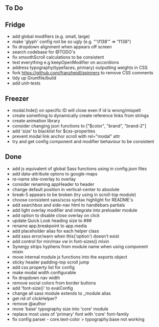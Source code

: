 ## To Do

## Fridge

* add global modifiers (e.g. small, large)
* make 'glyph' config not be so ugly (e.g. "'\\f138'" => "f138")
* fix dropdown alignment when appears off screen
* search codebase for @TODO's
* fix smoothScroll calculations to be consistent
* test everything e.g keepOpenModifier on accordions
* address typography(typefaces, primary) outputting weights in CSS
* fork https://github.com/franzheidl/spinners to remove CSS comments
* tidy up Gruntfile/build
* add unit-tests

## Freezer

* modal.hide() on specific ID will close even if id is wrong/mispelt
* create something to dynamically create reference links from strings
* create animation library
* consider changing json functions to ["$color", "brand", "brand-2"]
* add 'size' to blacklist for $css-properties
* prevent modal link anchor scroll with rel="modal" attr
* try and get config component and modifier behaviour to be consistent

## Done

* add js equivalent of global Sass functions using in config.json files
* add data-attribute optons to google-maps
* re-name site-overlay to overlay
* consider renaming appHeader to header
* change default position in vertical-center to absolute
* break-5 appears to be broken (try using in scroll-top module)
* choose consistent sass/scss syntax highlight for README's
* add searchbox and side-nav html to handlebars partials
* add light overlay modifier and integrate into preloader module
* add option to disable close overlay on click
* update Quick Look heading size to ###
* rename app.breakpoint to app.media
* add placeholder alias for each helper class
* add sass error/warn when this('option') doesn't exist
* add control for min/max vw in font-sizes() mixin
* Synergy strips hyphens from module name when using component mixin
* move internal module js functions into the exports object
* sticky header padding-top scroll jump
* add css property list for config
* make modal width configurable
* fix dropdown nav width
* remove social colors from border buttons
* add 'font-size()' to evalConfig
* change all sass module extends to _module alias
* get rid of clickHelper?
* remove @author
* move 'base' typography size into 'core' module
* replace most uses of 'primary' font with 'core' font-family
* fix config parser - core.text-color > typography.base not working